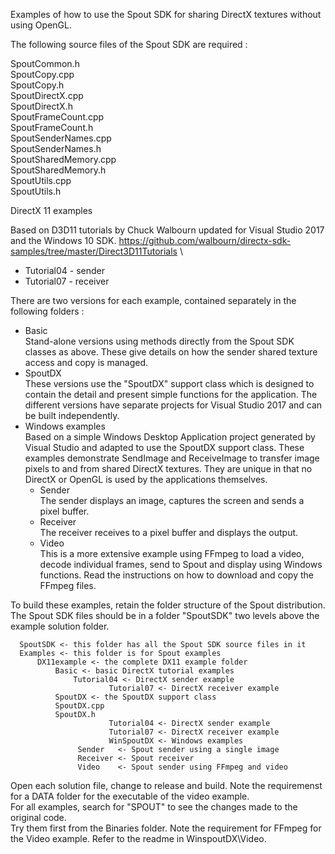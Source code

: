 Examples of how to use the Spout SDK for sharing DirectX textures without using OpenGL.

The following source files of the Spout SDK are required :

SpoutCommon.h\
SpoutCopy.cpp\
SpoutCopy.h\
SpoutDirectX.cpp\
SpoutDirectX.h\
SpoutFrameCount.cpp\
SpoutFrameCount.h\
SpoutSenderNames.cpp\
SpoutSenderNames.h\
SpoutSharedMemory.cpp\
SpoutSharedMemory.h\
SpoutUtils.cpp\
SpoutUtils.h  

DirectX 11 examples

Based on D3D11 tutorials by Chuck Walbourn updated for Visual Studio 2017 and the Windows 10 SDK.
https://github.com/walbourn/directx-sdk-samples/tree/master/Direct3D11Tutorials \
- Tutorial04 - sender
- Tutorial07 - receiver

There are two versions for each example, contained separately in the following folders :
- Basic\
Stand-alone versions using methods directly from the Spout SDK classes as above. These give details on how the sender shared texture access and copy is managed.
- SpoutDX\
These versions use the "SpoutDX" support class which is designed to contain the detail and present simple functions for the application. The different versions have separate projects for Visual Studio 2017 and can be built independently.
- Windows examples\
Based on a simple Windows Desktop Application project generated by Visual Studio and adapted to use the SpoutDX support class. These examples demonstrate SendImage and ReceiveImage to transfer image pixels to and from shared DirectX textures. They are unique in that no DirectX or OpenGL is used by the applications themselves.
    * Sender\
    The sender displays an image, captures the screen and sends a pixel buffer.
    * Receiver\
    The receiver receives to a pixel buffer and displays the output.
    * Video\
    This is a more extensive example using FFmpeg to load a video, decode individual frames, send to Spout and display using Windows functions. Read the instructions on how to download and copy the FFmpeg files.

To build these examples, retain the folder structure of the Spout distribution.\
The Spout SDK files should be in a folder "SpoutSDK" two levels above the example solution folder.

      SpoutSDK <- this folder has all the Spout SDK source files in it 
	  Examples <- this folder is for Spout examples
	      DX11example <- the complete DX11 example folder
		      Basic <- basic DirectX tutorial examples
		          Tutorial04 <- DirectX sender example
                          Tutorial07 <- DirectX receiver example
		      SpoutDX <- the SpoutDX support class
			  SpoutDX.cpp
			  SpoutDX.h
                          Tutorial04 <- DirectX sender example
                          Tutorial07 <- DirectX receiver example
                          WinSpoutDX <- Windows examples
			       Sender   <- Spout sender using a single image
			       Receiver <- Spout receiver
			       Video    <- Spout sender using FFmpeg and video

Open each solution file, change to release and build. Note the requiremenst for a DATA folder for the executable of the video example.\
For all examples, search for "SPOUT" to see the changes made to the original code.\
Try them first from the Binaries folder. Note the requirement for FFmpeg for the Video example. Refer to the readme in WinspoutDX\Video.

